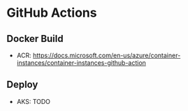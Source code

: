 # GitHub Actions

## Docker Build

- ACR: https://docs.microsoft.com/en-us/azure/container-instances/container-instances-github-action

## Deploy
- AKS: TODO
